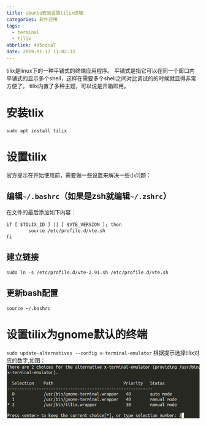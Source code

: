 ```yaml
---
title: ubuntu安装设置tilix终端
categories: 软件应用
tags:
  - terminal
  - tilix
abbrlink: 4d5cdca7
date: 2019-01-17 11:02:33
---
```


tilix是linux下的一种平铺式的终端应用程序。
平铺式是指它可以在同一个窗口内平铺式的显示多个shell，这样在需要多个shell之间对比调试的的时候就显得非常方便了。
tilix内置了多种主题，可以说是开箱即用。

# 安装tlix

`sudo apt install tilix`

# 设置tilix

官方提示在开始使用前，需要做一些设置来解决一些小问题：

## 编辑`~/.bashrc`（如果是zsh就编辑`~/.zshrc`）

在文件的最后添加如下内容：

    if [ $TILIX_ID ] || [ $VTE_VERSION ]; then
            source /etc/profile.d/vte.sh
    fi

<!--more-->

## 建立链接

`sudo ln -s /etc/profile.d/vte-2.91.sh /etc/profile.d/vte.sh`

## 更新bash配置

`source ~/.bashrc`

# 设置tilix为gnome默认的终端

`sudo update-alternatives --config x-terminal-emulator`
根据提示选择tilix对应的数字,如图：
![set  tilix as default terminal](../images/ubuntu安装设置tilix终端/set-tilix-as-default-terminal.png)
